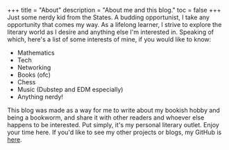 +++
title = "About"
description = "About me and this blog."
toc = false
+++
Just some nerdy kid from the States. A budding opportunist, I take any opportunity that comes my way. As a lifelong learner, I strive to explore the literary world as I desire and anything else I'm interested in. Speaking of which, here's a list of some interests of mine, if you would like to know:
- Mathematics
- Tech
- Networking
- Books (ofc)
- Chess
- Music (Dubstep and EDM especially)
- Anything nerdy!

This blog was made as a way for me to write about my bookish hobby and being a bookworm, and share it with other readers and whoever else happens to be interested. Put simply, it's my personal literary outlet. Enjoy your time here.
If you'd like to see my other projects or blogs, my GitHub is [here](https://github.com/th3hat3d).
